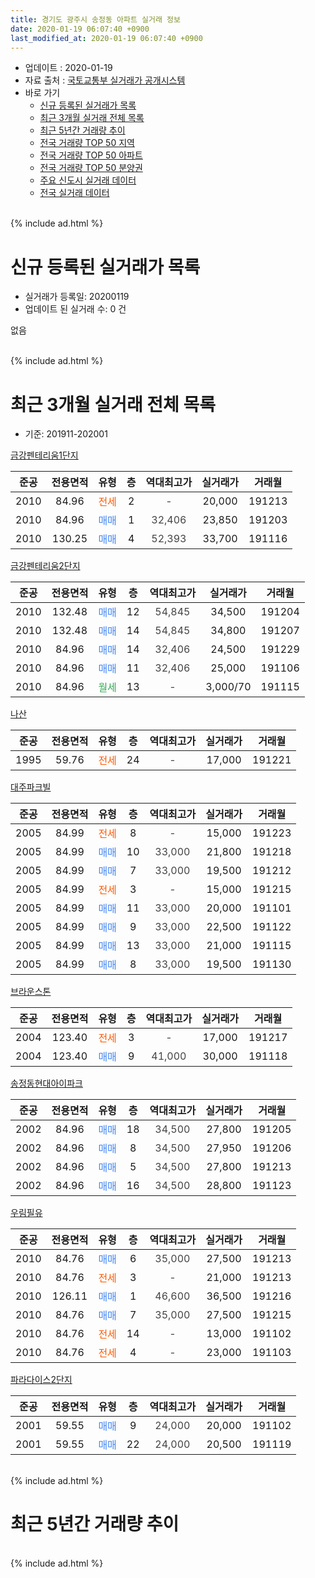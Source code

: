 ```yaml
---
title: 경기도 광주시 송정동 아파트 실거래 정보
date: 2020-01-19 06:07:40 +0900
last_modified_at: 2020-01-19 06:07:40 +0900
---
```


* 업데이트 : 2020-01-19
* 자료 출처 : [국토교통부 실거래가 공개시스템](http://rt.molit.go.kr)
* 바로 가기
    * [신규 등록된 실거래가 목록](#신규-등록된-실거래가-목록)
    * [최근 3개월 실거래 전체 목록](#최근-3개월-실거래-전체-목록)
    * [최근 5년간 거래량 추이](#최근-5년간-거래량-추이)
    * [전국 거래량 TOP 50 지역](https://apt-info.github.io/apt-trade-info/최근-3개월-전국에서-가장-거래가-많이-발생한-지역)
    * [전국 거래량 TOP 50 아파트](https://apt-info.github.io/apt-trade-info/최근-3개월-전국에서-가장-거래가-많이-발생한-아파트)
    * [전국 거래량 TOP 50 분양권](https://apt-info.github.io/apt-trade-info/최근-3개월-전국에서-가장-거래가-많이-발생한-분양권)
    * [주요 신도시 실거래 데이터](https://apt-info.github.io/apt-trade-info/주요-신도시)
    * [전국 실거래 데이터](https://apt-info.github.io/apt-trade-info/전국)
<br>
{% include ad.html %}
<br>

# 신규 등록된 실거래가 목록
* 실거래가 등록일: 20200119
* 업데이트 된 실거래 수: 0 건

없음

<br>
{% include ad.html %}
<br>

# 최근 3개월 실거래 전체 목록
* 기준: 201911-202001


[금강펜테리움1단지](https://search.naver.com/search.naver?query=%EA%B2%BD%EA%B8%B0%EB%8F%84+%EA%B4%91%EC%A3%BC%EC%8B%9C+%EC%86%A1%EC%A0%95%EB%8F%99+%EA%B8%88%EA%B0%95%ED%8E%9C%ED%85%8C%EB%A6%AC%EC%9B%801%EB%8B%A8%EC%A7%80)

|준공|전용면적|유형|층|역대최고가|실거래가|거래월|
|:---:|:---:|:---:|:---:|:---:|:---:|:---:|
|2010|84.96|<span style="color:#ff5a00">전세</span>|2|<span style="color:#444444">-</span>|20,000|191213|
|2010|84.96|<span style="color:#4285f3">매매</span>|1|<span style="color:#444444">32,406</span>|23,850|191203|
|2010|130.25|<span style="color:#4285f3">매매</span>|4|<span style="color:#444444">52,393</span>|33,700|191116|

[금강펜테리움2단지](https://search.naver.com/search.naver?query=%EA%B2%BD%EA%B8%B0%EB%8F%84+%EA%B4%91%EC%A3%BC%EC%8B%9C+%EC%86%A1%EC%A0%95%EB%8F%99+%EA%B8%88%EA%B0%95%ED%8E%9C%ED%85%8C%EB%A6%AC%EC%9B%802%EB%8B%A8%EC%A7%80)

|준공|전용면적|유형|층|역대최고가|실거래가|거래월|
|:---:|:---:|:---:|:---:|:---:|:---:|:---:|
|2010|132.48|<span style="color:#4285f3">매매</span>|12|<span style="color:#444444">54,845</span>|34,500|191204|
|2010|132.48|<span style="color:#4285f3">매매</span>|14|<span style="color:#444444">54,845</span>|34,800|191207|
|2010|84.96|<span style="color:#4285f3">매매</span>|14|<span style="color:#444444">32,406</span>|24,500|191229|
|2010|84.96|<span style="color:#4285f3">매매</span>|11|<span style="color:#444444">32,406</span>|25,000|191106|
|2010|84.96|<span style="color:#34a853">월세</span>|13|<span style="color:#444444">-</span>|3,000/70|191115|

[나산](https://search.naver.com/search.naver?query=%EA%B2%BD%EA%B8%B0%EB%8F%84+%EA%B4%91%EC%A3%BC%EC%8B%9C+%EC%86%A1%EC%A0%95%EB%8F%99+%EB%82%98%EC%82%B0)

|준공|전용면적|유형|층|역대최고가|실거래가|거래월|
|:---:|:---:|:---:|:---:|:---:|:---:|:---:|
|1995|59.76|<span style="color:#ff5a00">전세</span>|24|<span style="color:#444444">-</span>|17,000|191221|

[대주파크빌](https://search.naver.com/search.naver?query=%EA%B2%BD%EA%B8%B0%EB%8F%84+%EA%B4%91%EC%A3%BC%EC%8B%9C+%EC%86%A1%EC%A0%95%EB%8F%99+%EB%8C%80%EC%A3%BC%ED%8C%8C%ED%81%AC%EB%B9%8C)

|준공|전용면적|유형|층|역대최고가|실거래가|거래월|
|:---:|:---:|:---:|:---:|:---:|:---:|:---:|
|2005|84.99|<span style="color:#ff5a00">전세</span>|8|<span style="color:#444444">-</span>|15,000|191223|
|2005|84.99|<span style="color:#4285f3">매매</span>|10|<span style="color:#444444">33,000</span>|21,800|191218|
|2005|84.99|<span style="color:#4285f3">매매</span>|7|<span style="color:#444444">33,000</span>|19,500|191212|
|2005|84.99|<span style="color:#ff5a00">전세</span>|3|<span style="color:#444444">-</span>|15,000|191215|
|2005|84.99|<span style="color:#4285f3">매매</span>|11|<span style="color:#444444">33,000</span>|20,000|191101|
|2005|84.99|<span style="color:#4285f3">매매</span>|9|<span style="color:#444444">33,000</span>|22,500|191122|
|2005|84.99|<span style="color:#4285f3">매매</span>|13|<span style="color:#444444">33,000</span>|21,000|191115|
|2005|84.99|<span style="color:#4285f3">매매</span>|8|<span style="color:#444444">33,000</span>|19,500|191130|

[브라운스톤](https://search.naver.com/search.naver?query=%EA%B2%BD%EA%B8%B0%EB%8F%84+%EA%B4%91%EC%A3%BC%EC%8B%9C+%EC%86%A1%EC%A0%95%EB%8F%99+%EB%B8%8C%EB%9D%BC%EC%9A%B4%EC%8A%A4%ED%86%A4)

|준공|전용면적|유형|층|역대최고가|실거래가|거래월|
|:---:|:---:|:---:|:---:|:---:|:---:|:---:|
|2004|123.40|<span style="color:#ff5a00">전세</span>|3|<span style="color:#444444">-</span>|17,000|191217|
|2004|123.40|<span style="color:#4285f3">매매</span>|9|<span style="color:#444444">41,000</span>|30,000|191118|

[송정동현대아이파크](https://search.naver.com/search.naver?query=%EA%B2%BD%EA%B8%B0%EB%8F%84+%EA%B4%91%EC%A3%BC%EC%8B%9C+%EC%86%A1%EC%A0%95%EB%8F%99+%EC%86%A1%EC%A0%95%EB%8F%99%ED%98%84%EB%8C%80%EC%95%84%EC%9D%B4%ED%8C%8C%ED%81%AC)

|준공|전용면적|유형|층|역대최고가|실거래가|거래월|
|:---:|:---:|:---:|:---:|:---:|:---:|:---:|
|2002|84.96|<span style="color:#4285f3">매매</span>|18|<span style="color:#444444">34,500</span>|27,800|191205|
|2002|84.96|<span style="color:#4285f3">매매</span>|8|<span style="color:#444444">34,500</span>|27,950|191206|
|2002|84.96|<span style="color:#4285f3">매매</span>|5|<span style="color:#444444">34,500</span>|27,800|191213|
|2002|84.96|<span style="color:#4285f3">매매</span>|16|<span style="color:#444444">34,500</span>|28,800|191123|

[우림필유](https://search.naver.com/search.naver?query=%EA%B2%BD%EA%B8%B0%EB%8F%84+%EA%B4%91%EC%A3%BC%EC%8B%9C+%EC%86%A1%EC%A0%95%EB%8F%99+%EC%9A%B0%EB%A6%BC%ED%95%84%EC%9C%A0)

|준공|전용면적|유형|층|역대최고가|실거래가|거래월|
|:---:|:---:|:---:|:---:|:---:|:---:|:---:|
|2010|84.76|<span style="color:#4285f3">매매</span>|6|<span style="color:#444444">35,000</span>|27,500|191213|
|2010|84.76|<span style="color:#ff5a00">전세</span>|3|<span style="color:#444444">-</span>|21,000|191213|
|2010|126.11|<span style="color:#4285f3">매매</span>|1|<span style="color:#444444">46,600</span>|36,500|191216|
|2010|84.76|<span style="color:#4285f3">매매</span>|7|<span style="color:#444444">35,000</span>|27,500|191215|
|2010|84.76|<span style="color:#ff5a00">전세</span>|14|<span style="color:#444444">-</span>|13,000|191102|
|2010|84.76|<span style="color:#ff5a00">전세</span>|4|<span style="color:#444444">-</span>|23,000|191103|

[파라다이스2단지](https://search.naver.com/search.naver?query=%EA%B2%BD%EA%B8%B0%EB%8F%84+%EA%B4%91%EC%A3%BC%EC%8B%9C+%EC%86%A1%EC%A0%95%EB%8F%99+%ED%8C%8C%EB%9D%BC%EB%8B%A4%EC%9D%B4%EC%8A%A42%EB%8B%A8%EC%A7%80)

|준공|전용면적|유형|층|역대최고가|실거래가|거래월|
|:---:|:---:|:---:|:---:|:---:|:---:|:---:|
|2001|59.55|<span style="color:#4285f3">매매</span>|9|<span style="color:#444444">24,000</span>|20,000|191102|
|2001|59.55|<span style="color:#4285f3">매매</span>|22|<span style="color:#444444">24,000</span>|20,500|191119|


<br>
{% include ad.html %}
<br>

# 최근 5년간 거래량 추이


<div style="width:100%;">
    <canvas id="deal_progress" height="200"></canvas>
</div>

<script>
new Chart(document.getElementById("deal_progress"), {
    type: 'line',
    data: {
        labels: ['201501','201502','201503','201504','201505','201506','201507','201508','201509','201510','201511','201512','201601','201602','201603','201604','201605','201606','201607','201608','201609','201610','201611','201612','201701','201702','201703','201704','201705','201706','201707','201708','201709','201710','201711','201712','201801','201802','201803','201804','201805','201806','201807','201808','201809','201810','201811','201812','201901','201902','201903','201904','201905','201906','201907','201908','201909','201910','201911','201912','202001'],
        datasets: [{
            label: '매매',
            pointRadius: 1,
            data: [13, 12, 32, 27, 25, 11, 15, 16, 21, 18, 7, 4, 7, 6, 10, 14, 6, 16, 14, 12, 10, 17, 11, 8, 6, 6, 8, 7, 20, 12, 20, 6, 8, 8, 15, 5, 4, 11, 16, 20, 10, 9, 7, 6, 15, 9, 10, 7, 10, 5, 12, 6, 8, 9, 16, 13, 11, 13, 10, 12, 0],
            borderColor: "rgba(255, 201, 14, 1)",
            backgroundColor: "rgba(255, 201, 14, 0.5)",
            fill: false,
            lineTension: 0
        },{
            label: '전월세',
            pointRadius: 1,
            data: [11, 15, 19, 17, 12, 14, 13, 13, 8, 9, 9, 14, 11, 17, 16, 17, 20, 18, 20, 14, 24, 18, 16, 10, 7, 17, 13, 10, 8, 9, 10, 10, 7, 4, 8, 9, 6, 8, 11, 14, 9, 11, 6, 10, 19, 11, 5, 2, 13, 8, 5, 5, 9, 8, 10, 9, 10, 13, 3, 6, 0],
            borderColor: "rgba(0, 141, 185, 1)",
            backgroundColor: "rgba(0, 141, 185, 0.5)",
            fill: false,
            lineTension: 0
        }
        ]
    },
    options: {
        responsive: true,
        title: {
            display: false
        },
        tooltips: {
            mode: 'index',
            intersect: false
        },
        hover: {
            mode: 'nearest',
            intersect: true
        },
        scales: {
            xAxes: [{
                display: true,
                scaleLabel: {
                    display: true,
                    labelString: '년/월'
                }
            }],
            yAxes: [{
                display: true,
                ticks: {
                    suggestedMin: 0,
                },
                scaleLabel: {
                    display: true,
                    labelString: '실거래 수'
                }
            }]
        }
    }
});

</script>


<br>
{% include ad.html %}
<br>

